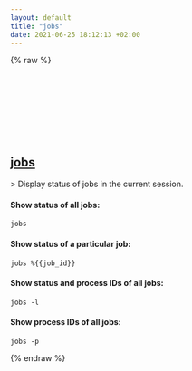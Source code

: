 ```yaml
---
layout: default
title: "jobs"
date: 2021-06-25 18:12:13 +02:00
---
```

{% raw %}
<h2 id="jobs">
  <a href="/en/common/jobs.html">jobs</a> <a href="#jobs"><svg class="icon">
    <use href="/assets/images/unicode_sprite.svg#link" />
  </svg></a>
</h2>
> Display status of jobs in the current session.

#### Show status of all jobs:
```shell
jobs
```
#### Show status of a particular job:
```shell
jobs %{{job_id}}
```
#### Show status and process IDs of all jobs:
```shell
jobs -l
```
#### Show process IDs of all jobs:
```shell
jobs -p
```
{% endraw %}